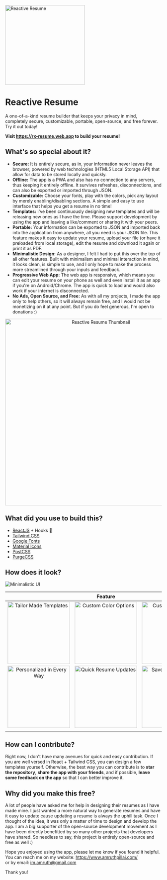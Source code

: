 <img src="https://i.imgur.com/4eps4gP.png" alt="Reactive Resume" width="256px"  height="256px"/>

# Reactive Resume

A one-of-a-kind resume builder that keeps your privacy in mind,  
completely secure, customizable, portable, open-source, and free forever.
Try it out today!

**Visit https://rx-resume.web.app to build your resume!**

## What's so special about it?

* **Secure:** It is entirely secure, as in, your information never leaves the browser, powered by web technologies (HTML5 Local Storage API) that allow for data to be stored locally and quickly.
* **Offline:** The app is a PWA and also has no connection to any servers, thus keeping it entirely offline. It survives refreshes, disconnections, and can also be exported or imported through JSON.
* **Customizable:** Choose your fonts, play with the colors, pick any layout by merely enabling/disabling sections. A simple and easy to use interface that helps you get a resume in no time!
* **Templates:** I've been continuously designing new templates and will be releasing new ones as I have the time. Please support development by using the app and leaving a like/comment or sharing it with your peers.
* **Portable:** Your information can be exported to JSON and imported back into the application from anywhere, all you need is your JSON file. This feature makes it easy to update your resume, upload your file (or have it preloaded from local storage), edit the resume and download it again or print it as PDF.
* **Minimalistic Design:** As a designer, I felt I had to put this over the top of all other features. Built with minimalism and minimal interaction in mind, it looks clean, is simple to use, and I only hope to make the process more streamlined through your inputs and feedback.
* **Progressive Web App:** The web app is responsive, which means you can edit your resume on your phone as well and even install it as an app if you're on Android/Chrome. The app is quick to load and would also work if your internet is disconnected.
* **No Ads, Open Source, and Free:** As with all my projects, I made the app only to help others, so it will always remain free, and I would not be monetizing on it at any point. But if you do feel generous, I'm open to donations :)

<p align="center">
  <img src="https://i.imgur.com/INN0f2Y.png" alt="Reactive Resume Thumbnail" width="600px" />
</p>

## What did you use to build this?

* [ReactJS](https://reactjs.org/) + Hooks 🎉
* [Tailwind CSS](https://tailwindcss.com/)
* [Google Fonts](https://fonts.google.com/)
* [Material Icons](https://material.io/resources/icons/)
* [PostCSS](https://postcss.org/)
* [PurgeCSS](https://purgecss.com/)

## How does it look?

<img src="https://i.imgur.com/Rv0IeWj.png" alt="Minimalistic UI" />

| | Feature | Cards | |
| :---: | :---: | :---: | :---: |
| <img src="https://i.imgur.com/jbTuaPA.png" alt="Tailor Made Templates" width="200px" /> | <img src="https://i.imgur.com/vPGMbAa.png" alt="Custom Color Options" width="200px" /> | <img src="https://i.imgur.com/7lO6WQr.png" alt="Custom Font Picker" width="200px" /> | <img src="https://i.imgur.com/8X1vdWf.png" alt="Exhaustive Sections" width="200px" /> |
| <img src="https://i.imgur.com/R5vtxQ5.png" alt="Personalized in Every Way" width="200px" /> | <img src="https://i.imgur.com/EfdxUL7.png" alt="Quick Resume Updates" width="200px" /> | <img src="https://i.imgur.com/oQ6L1sM.png" alt="Save as PDF or Print Directly" width="200px" /> | <img src="https://i.imgur.com/u4DXkA9.png" alt="Secure, Offline & Portable" width="200px" />
</div> |

## How can I contribute?

Right now, I don't have many avenues for quick and easy contribution. If you are well versed in React + Tailwind CSS, you can design a few templates yourself. Otherwise, the best way you can contribute is to **star the repository**, **share the app with your friends**, and if possible, **leave some feedback on the app** so that I can better improve it.

## Why did you make this free?

A lot of people have asked me for help in designing their resumes as I have made mine. I just wanted a more natural way to generate resumes and have it easy to update cause updating a resume is always the uphill task. Once I thought of the idea, it was only a matter of time to design and develop the app. I am a big supporter of the open-source development movement as I have been directly benefitted by so many other projects that developers have shared. So needless to say, this project is entirely open-source and free as well :)

Hope you enjoyed using the app, please let me know if you found it helpful.  
You can reach me on my website: https://www.amruthpillai.com/  
or by email: im.amruth@gmail.com

Thank you!
